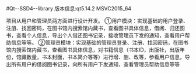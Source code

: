 #Qt--SSD4--library
版本信息:qt5.14.2 MSVC2015_64

项目从用户和管理员两方面进行设计开发。
①用户模块：实现基础的用户登录、注册、找回密码，在图书馆内搜索馆内藏书，查看图书具体信息，借阅、归还图书，查看个人信息，导出个人借还图书记录，接收管理员下发的通知，查看用户帮助信息等等。
②管理员模块：实现基础的管理员登录、注册、找回密码，在图书馆内搜索馆内藏书，查看图书具体信息，对书籍信息（书本ID，出版社，出版年份，馆藏数量，书本封面，书本简介等等）进行增、删、改等，参看用户信息，导出所有用户的借阅图书记录，向所有用户下发通知，查看管理员帮助信息等等
